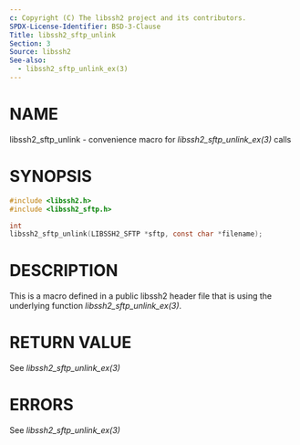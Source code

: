 ```yaml
---
c: Copyright (C) The libssh2 project and its contributors.
SPDX-License-Identifier: BSD-3-Clause
Title: libssh2_sftp_unlink
Section: 3
Source: libssh2
See-also:
  - libssh2_sftp_unlink_ex(3)
---
```


# NAME

libssh2_sftp_unlink - convenience macro for *libssh2_sftp_unlink_ex(3)* calls

# SYNOPSIS

~~~c
#include <libssh2.h>
#include <libssh2_sftp.h>

int
libssh2_sftp_unlink(LIBSSH2_SFTP *sftp, const char *filename);
~~~

# DESCRIPTION

This is a macro defined in a public libssh2 header file that is using the
underlying function *libssh2_sftp_unlink_ex(3)*.

# RETURN VALUE

See *libssh2_sftp_unlink_ex(3)*

# ERRORS

See *libssh2_sftp_unlink_ex(3)*
